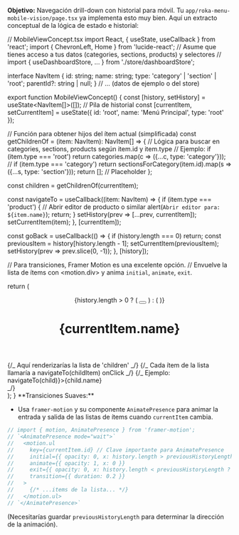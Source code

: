 **Objetivo:** Navegación drill-down con historial para móvil. Tu `app/roka-menu-mobile-vision/page.tsx` ya implementa esto muy bien. Aquí un extracto conceptual de la lógica de estado e historial:

// MobileViewConcept.tsx
import React, { useState, useCallback } from 'react';
import { ChevronLeft, Home } from 'lucide-react';
// Asume que tienes acceso a tus datos (categories, sections, products) y selectores
// import { useDashboardStore, ... } from './store/dashboardStore';

interface NavItem { id: string; name: string; type: 'category' | 'section' | 'root'; parentId?: string | null; }
// ... (datos de ejemplo o del store)

export function MobileViewConcept() {
const [history, setHistory] = useState<NavItem[]>([]); // Pila de historial
const [currentItem, setCurrentItem] = useState<NavItem>({ id: 'root', name: 'Menú Principal', type: 'root' });

// Función para obtener hijos del ítem actual (simplificada)
const getChildrenOf = (item: NavItem): NavItem[] => {
// Lógica para buscar en categories, sections, products según item.id y item.type
// Ejemplo: if (item.type === 'root') return categories.map(c => ({...c, type: 'category'}));
// if (item.type === 'category') return sectionsForCategory(item.id).map(s => ({...s, type: 'section'}));
return []; // Placeholder
};

const children = getChildrenOf(currentItem);

const navigateTo = useCallback((item: NavItem) => {
if (item.type === 'product') {
// Abrir editor de producto o similar
alert(`Abrir editor para: ${item.name}`);
return;
}
setHistory(prev => [...prev, currentItem]);
setCurrentItem(item);
}, [currentItem]);

const goBack = useCallback(() => {
if (history.length === 0) return;
const previousItem = history[history.length - 1];
setCurrentItem(previousItem);
setHistory(prev => prev.slice(0, -1));
}, [history]);

// Para transiciones, Framer Motion es una excelente opción.
// Envuelve la lista de ítems con <motion.div> y anima `initial`, `animate`, `exit`.

return (

<div>
<header className="p-4 border-b flex items-center">
{history.length > 0 ? (
<button onClick={goBack} className="mr-2"><ChevronLeft size={24} /></button>
) : (
<Home size={24} className="mr-2 text-gray-400" />
)}
<h1 className="text-xl font-semibold">{currentItem.name}</h1>
</header>
<main>
{/_ Aquí renderizarías la lista de 'children' _/}
{/_ Cada ítem de la lista llamaría a navigateTo(childItem) onClick _/}
{/_ Ejemplo: <div onClick={() => navigateTo(child)}>{child.name}</div> _/}
</main>
</div>
);
}
**Transiciones Suaves:**

- Usa `framer-motion` y su componente `AnimatePresence` para animar la entrada y salida de las listas de ítems cuando `currentItem` cambia.

```jsx
// import { motion, AnimatePresence } from 'framer-motion';
// `<AnimatePresence mode="wait">`
//   <motion.ul
//     key={currentItem.id} // Clave importante para AnimatePresence
//     initial={{ opacity: 0, x: history.length > previousHistoryLength ? 100 : -100 }}
//     animate={{ opacity: 1, x: 0 }}
//     exit={{ opacity: 0, x: history.length < previousHistoryLength ? 100 : -100 }}
//     transition={{ duration: 0.2 }}
//   >
//     {/* ...items de la lista... */}
//   </motion.ul>
// `</AnimatePresence>`
```

(Necesitarías guardar `previousHistoryLength` para determinar la dirección de la animación).
